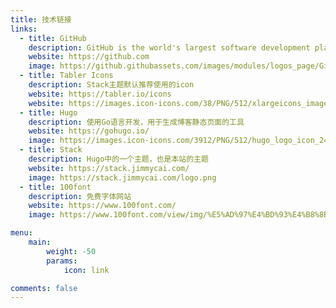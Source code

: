 ```yaml
---
title: 技术链接
links:
  - title: GitHub
    description: GitHub is the world's largest software development platform.
    website: https://github.com
    image: https://github.githubassets.com/images/modules/logos_page/GitHub-Mark.png
  - title: Tabler Icons
    description: Stack主题默认推荐使用的icon
    website: https://tabler.io/icons
    website: https://images.icon-icons.com/38/PNG/512/xlargeicons_image_iconxlarge_5314.png
  - title: Hugo
    description: 使用Go语言开发，用于生成博客静态页面的工具
    website: https://gohugo.io/
    image: https://images.icon-icons.com/3912/PNG/512/hugo_logo_icon_248064.png
  - title: Stack
    description: Hugo中的一个主题，也是本站的主题
    website: https://stack.jimmycai.com/
    image: https://stack.jimmycai.com/logo.png
  - title: 100font
    description: 免费字体网站
    website: https://www.100font.com/
    image: https://www.100font.com/view/img/%E5%AD%97%E4%BD%93%E4%B8%8B%E8%BD%BD.png

menu:
    main: 
        weight: -50
        params:
            icon: link

comments: false
---
```

